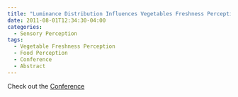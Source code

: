 ```yaml
---
title: "Luminance Distribution Influences Vegetables Freshness Perception"
date: 2011-08-01T12:34:30-04:00
categories:
  - Sensory Perception
tags:
  - Vegetable Freshness Perception
  - Food Perception
  - Conference
  - Abstract
---
```



Check out the [Conference][URL] 

[URL]:   http://www.pangbornsymposium.com/